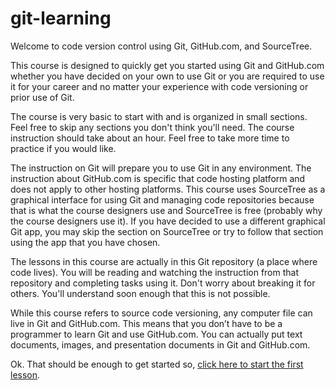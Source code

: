 # git-learning

Welcome to code version control using Git, GitHub.com, and SourceTree.

This course is designed to quickly get you started using Git and GitHub.com whether you have decided on your own to use Git or you are required to use it for your career and no matter your experience with code versioning or prior use of Git.

The course is very basic to start with and is organized in small sections. Feel free to skip any sections you don't think you'll need. The course instruction should take about an hour. Feel free to take more time to practice if you would like.

The instruction on Git will prepare you to use Git in any environment. The instruction about GitHub.com is specific that code hosting platform and does not apply to other hosting platforms. This course uses SourceTree as a graphical interface for using Git and managing code repositories because that is what the course designers use and SourceTree is free (probably why the course designers use it). If you have decided to use a different graphical Git app, you may skip the section on SourceTree or try to follow that section using the app that you have chosen.

The lessons in this course are actually in this Git repository (a place where code lives). You will be reading and watching the instruction from that repository and completing tasks using it. Don't worry about breaking it for others. You'll understand soon enough that this is not possible.

While this course refers to source code versioning, any computer file can live in Git and GitHub.com. This means that you don’t have to be a programmer to learn Git and use GitHub.com. You can actually put text documents, images, and presentation documents in Git and GitHub.com.

Ok. That should be enough to get started so, [click here to start the first lesson](https://github.com/live-and-learn/git-learning/tree/master/lesson-1 "Lesson 1 about version control and an introduction to Git.").
